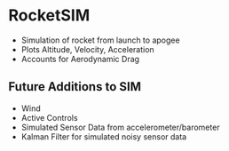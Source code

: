 # RocketSIM
- Simulation of rocket from launch to apogee
- Plots Altitude, Velocity, Acceleration
- Accounts for Aerodynamic Drag
 
## Future Additions to SIM
 - Wind
 - Active Controls
 - Simulated Sensor Data from accelerometer/barometer
 - Kalman Filter for simulated noisy sensor data
